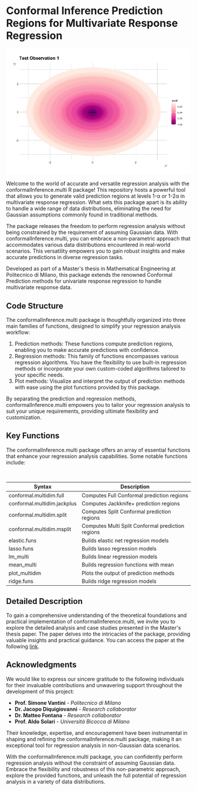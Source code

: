 # Conformal Inference Prediction Regions for Multivariate Response Regression

<div align="center">
  <img src="./readmepic/Rplot01.png" alt="Base image">
</div>

Welcome to the world of accurate and versatile regression analysis with the conformalInference.multi R package! 
This repository hosts a powerful tool that allows you to generate valid prediction regions at levels 1-α or 1-2α in multivariate response regression. What sets this package apart is its ability to handle a wide range of data distributions, eliminating the need for Gaussian assumptions commonly found in traditional methods.

The package releases the freedom to perform regression analysis without being constrained by the requirement of assuming Gaussian data. With conformalInference.multi, you can embrace a non-parametric approach that accommodates various data distributions encountered in real-world scenarios. This versatility empowers you to gain robust insights and make accurate predictions in diverse regression tasks.

Developed as part of a Master's thesis in Mathematical Engineering at Politecnico di Milano, this package extends the renowned Conformal Prediction methods for univariate response regression to handle multivariate response data.

## Code Structure

The conformalInference.multi package is thoughtfully organized into three main families of functions, designed to simplify your regression analysis workflow:

1. Prediction methods: These functions compute prediction regions, enabling you to make accurate predictions with confidence.
2. Regression methods: This family of functions encompasses various regression algorithms. You have the flexibility to use built-in regression methods or incorporate your own custom-coded algorithms tailored to your specific needs.
3. Plot methods: Visualize and interpret the output of prediction methods with ease using the plot functions provided by this package.

By separating the prediction and regression methods, conformalInference.multi empowers you to tailor your regression analysis to suit your unique requirements, providing ultimate flexibility and customization.

## Key Functions

The conformalInference.multi package offers an array of essential functions that enhance your regression analysis capabilities. Some notable functions include:

<br/>
<div align="center">

| Syntax                    | Description                               |
| ------------------------- | ----------------------------------------- |
| conformal.multidim.full   | Computes Full Conformal prediction regions |
| conformal.multidim.jackplus| Computes Jackknife+ prediction regions     |
| conformal.multidim.split  | Computes Split Conformal prediction regions|
| conformal.multidim.msplit | Computes Multi Split Conformal prediction regions|
| elastic.funs              | Builds elastic net regression models       |
| lasso.funs                | Builds lasso regression models             |
| lm_multi                  | Builds linear regression models            |
| mean_multi                | Builds regression functions with mean      |
| plot_multidim             | Plots the output of prediction methods     |
| ridge.funs                | Builds ridge regression models             |

</div>

## Detailed Description

To gain a comprehensive understanding of the theoretical foundations and practical implementation of conformalInference.multi, we invite you to explore the detailed analysis and case studies presented in the Master's thesis paper. The paper delves into the intricacies of the package, providing valuable insights and practical guidance. You can access the paper at the following [link]().

## Acknowledgments

We would like to express our sincere gratitude to the following individuals for their invaluable contributions and unwavering support throughout the development of this project:

- **Prof. Simone Vantini** - _Politecnico di Milano_
- **Dr. Jacopo Diquigiovanni** - _Research collaborator_
- **Dr. Matteo Fontana** - _Research collaborator_
- **Prof. Aldo Solari** - _Università Bicocca di Milano_

Their knowledge, expertise, and encouragement have been instrumental in shaping and refining the conformalInference.multi package, making it an exceptional tool for regression analysis in non-Gaussian data scenarios.

With the conformalInference.multi package, you can confidently perform regression analysis without the constraint of assuming Gaussian data. Embrace the flexibility and robustness of this non-parametric approach, explore the provided functions, and unleash the full potential of regression analysis in a variety of data distributions.
